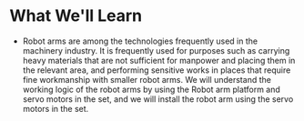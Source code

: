 # What We'll Learn
-  Robot arms are among the technologies frequently used in the machinery industry. It is frequently used for purposes such as carrying heavy materials that are not sufficient for manpower and placing them in the relevant area, and performing sensitive works in places that require fine workmanship with smaller robot arms. We will understand the working logic of the robot arms by using the Robot arm platform and servo motors in the set, and we will install the robot arm using the servo motors in the set. 



